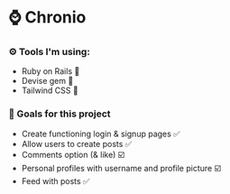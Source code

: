 # ⌚ Chronio

### ⚙️ Tools I'm using:
- Ruby on Rails 💎
- Devise gem 🦌
- Tailwind CSS 🎨

### 📌 Goals for this project
- Create functioning login & signup pages ✅
- Allow users to create posts ✅
- Comments option (& like) ☑️
- Personal profiles with username and profile picture ☑️
- Feed with posts ✅
